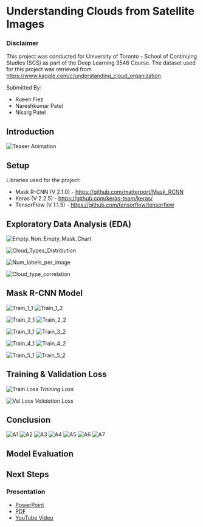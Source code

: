 # Understanding Clouds from Satellite Images
### Disclaimer
This project was conducted for University of Toronto - School of Continuing Studies (SCS) as part of the Deep Learning 3546 Course. The dataset used for this project was retrieved from https://www.kaggle.com/c/understanding_cloud_organization

Submitted By:
 - Rueen Fiez
 - Nareshkumar Patel
 - Nisarg Patel

## Introduction
![Teaser Animation](assets/Teaser_AnimationwLabels.gif)

## Setup
Libraries used for the project:
- Mask R-CNN (V 2.1.0) - https://github.com/matterport/Mask_RCNN
- Keras (V 2.2.5) - https://github.com/keras-team/keras/
- TensorFlow (V 1.1.5) - https://github.com/tensorflow/tensorflow

## Exploratory Data Analysis (EDA) 

![Empty_Non_Empty_Mask_Chart](assets/Empty_Non_Empty_Mask_Chart.png)

![Cloud_Types_Distribution](assets/Cloud_Types_Distribution.png)

![Num_labels_per_image](assets/Num_labels_per_image.png)

![Cloud_type_correlation](assets/Cloud_type_correlation.png)

## Mask R-CNN Model
![Train_1_1](assets/Train_1_1.png)
![Train_1_2](assets/Train_1_2.png)

![Train_2_1](assets/Train_2_1.png)
![Train_2_2](assets/Train_2_2.png)

![Train_3_1](assets/Train_3_1.png)
![Train_3_2](assets/Train_3_2.png)

![Train_4_1](assets/Train_4_1.png)
![Train_4_2](assets/Train_4_2.png)

![Train_5_1](assets/Train_5_1.png)
![Train_5_2](assets/Train_5_2.png)

## Training & Validation Loss
![Train Loss](assets/loss.png)
*Training Loss*

![Val Loss](assets/val_loss.png)
*Validation Loss*

## Conclusion
![A1](assets/Actual_vs_pred_1.png)
![A2](assets/Actual_vs_pred_2.png)
![A3](assets/Actual_vs_pred_3.png)
![A4](assets/Actual_vs_pred_4.png)
![A5](assets/Actual_vs_pred_5.png)
![A6](assets/Actual_vs_pred_6.png)
![A7](assets/Actual_vs_pred_7.png)

## Model Evaluation

## Next Steps

### Presentation
- [PowerPoint](https://github.com/nishp763/SCS-DL-3546-Final-Project/blob/master/presentation/Cloud_Image_Classfication_Presentation.pptx)
- [PDF](https://github.com/nishp763/SCS-DL-3546-Final-Project/blob/master/Cloud_Image_Classfication_Presentation_COPY.pdf)
- [YouTube Video](https://youtu.be/wAOazvwSG5k)

